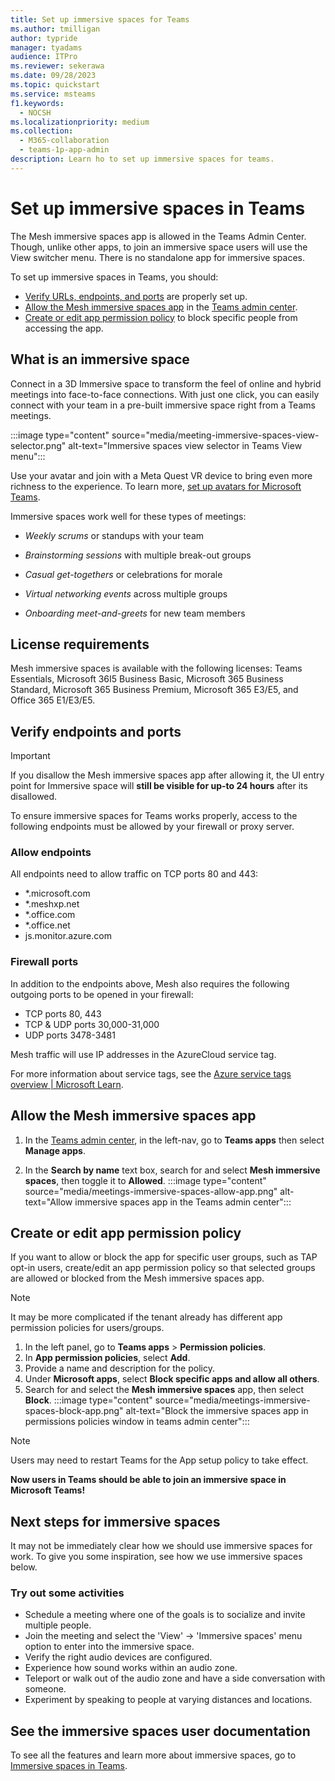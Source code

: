 ```yaml
---
title: Set up immersive spaces for Teams
ms.author: tmilligan
author: typride
manager: tyadams
audience: ITPro
ms.reviewer: sekerawa
ms.date: 09/28/2023
ms.topic: quickstart
ms.service: msteams
f1.keywords: 
  - NOCSH
ms.localizationpriority: medium
ms.collection: 
  - M365-collaboration
  - teams-1p-app-admin
description: Learn ho to set up immersive spaces for teams.
---
```



# Set up immersive spaces in Teams

The Mesh immersive spaces app is allowed in the Teams Admin Center. Though, unlike other apps, to join an immersive space users will use the View switcher menu. There is no standalone app for immersive spaces.

To set up immersive spaces in Teams, you should:

- [Verify URLs, endpoints, and ports](#verify-endpoints-and-ports) are properly set up.
- [Allow the Mesh immersive spaces app](#verify-endpoints-and-ports) in the [Teams admin center](https://admin.teams.microsoft.com/dashboard).
- [Create or edit app permission policy](#create-or-edit-app-permission-policy) to block specific people from accessing the app.

## What is an immersive space

Connect in a 3D Immersive space to transform the feel of online and hybrid meetings into face-to-face connections. With just one click, you can easily connect with your team in a pre-built immersive space right from a Teams meetings.

:::image type="content" source="media/meeting-immersive-spaces-view-selector.png" alt-text="Immersive spaces view selector in Teams View menu":::

Use your avatar and join with a Meta Quest VR device to bring even more richness to the experience.  To learn more, [set up avatars for Microsoft Teams](meeting-avatars.md).

Immersive spaces work well for these types of meetings:

- *Weekly scrums* or standups with your team

- *Brainstorming sessions* with multiple break-out groups

- *Casual get-togethers* or celebrations for morale

- *Virtual networking events* across multiple groups

- *Onboarding meet-and-greets* for new team members

## License requirements

Mesh immersive spaces is available with the following licenses: Teams Essentials, Microsoft 36I5 Business Basic, Microsoft 365 Business Standard, Microsoft 365 Business Premium, Microsoft 365 E3/E5, and Office 365 E1/E3/E5.

## Verify endpoints and ports

> [!IMPORTANT]
> If you disallow the Mesh immersive spaces app after allowing it, the UI entry point for Immersive space will **still be visible for up-to 24 hours** after its disallowed.

To ensure immersive spaces for Teams works properly, access to the following endpoints must be allowed by your firewall or proxy server.

### Allow endpoints

All endpoints need to allow traffic on TCP ports 80 and 443:

- *.microsoft.com
- *.meshxp.net
- *.office.com
- *.office.net
- js.monitor.azure.com

### Firewall ports

In addition to the endpoints above, Mesh also requires the following outgoing ports to be opened in your firewall:

- TCP ports 80, 443
- TCP & UDP ports 30,000-31,000
- UDP ports 3478-3481

Mesh traffic will use IP addresses in the AzureCloud service tag.

For more information about service tags, see the [Azure service tags overview | Microsoft Learn](/azure/virtual-network/service-tags-overview).

## Allow the Mesh immersive spaces app

1. In the [Teams admin center](https://admin.teams.microsoft.com/dashboard), in the left-nav, go to **Teams apps** then select **Manage apps**.

1. In the **Search by name** text box, search for and select **Mesh immersive spaces**, then toggle it to **Allowed**.
:::image type="content" source="media/meetings-immersive-spaces-allow-app.png" alt-text="Allow immersive spaces app in the Teams admin center":::

## Create or edit app permission policy

If you want to allow or block the app for specific user groups, such as TAP opt-in users, create/edit an app permission policy so that selected groups are allowed or blocked from the Mesh immersive spaces app.

> [!NOTE]
> It may be more complicated if the tenant already has different app permission policies for users/groups.

1. In the left panel, go to **Teams apps** > **Permission policies**.
1. In **App permission policies**, select **Add**.
1. Provide a name and description for the policy.
1. Under **Microsoft apps**, select **Block specific apps and allow all others**.
1. Search for and select the **Mesh immersive spaces** app, then select **Block**.
:::image type="content" source="media/meetings-immersive-spaces-block-app.png" alt-text="Block the immersive spaces app in permissions policies window in teams admin center":::

> [!NOTE]
> Users may need to restart Teams for the App setup policy to take effect.

**Now users in Teams should be able to join an immersive space in Microsoft Teams!**

## Next steps for immersive spaces

It may not be immediately clear how we should use immersive spaces for work. To give you some inspiration, see how we use immersive spaces below.

### Try out some activities

- Schedule a meeting where one of the goals is to socialize and invite multiple people.
- Join the meeting and select the 'View' -> 'Immersive spaces' menu option to enter into the immersive space.
- Verify the right audio devices are configured.
- Experience how sound works within an audio zone.
- Teleport or walk out of the audio zone and have a side conversation with someone.
- Experiment by speaking to people at varying distances and locations.

## See the immersive spaces user documentation

To see all the features and learn more about immersive spaces, go to [Immersive spaces in Teams](https://aka.ms/immersivespacesdocs).